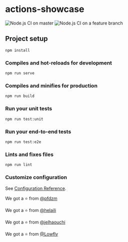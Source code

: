 # actions-showcase

![Node.js CI on master](https://github.com/helaili/actions-showcase/workflows/Node.js%20CI%20on%20master/badge.svg) 
![Node.js CI on a feature branch](https://github.com/helaili/actions-showcase/workflows/Node.js%20CI%20on%20a%20feature%20branch/badge.svg)

## Project setup
```
npm install
```

### Compiles and hot-reloads for development
```
npm run serve
```

### Compiles and minifies for production
```
npm run build
```

### Run your unit tests
```
npm run test:unit
```

### Run your end-to-end tests
```
npm run test:e2e
```

### Lints and fixes files
```
npm run lint
```

### Customize configuration
See [Configuration Reference](https://cli.vuejs.org/config/).

We got a :star: from [@pfdzm](https://github.com/pfdzm)

We got a :star: from [@helaili](https://github.com/helaili)

We got a :star: from [@jelhaouchi](https://github.com/jelhaouchi)

We got a :star: from [@Lowfly](https://github.com/Lowfly)
